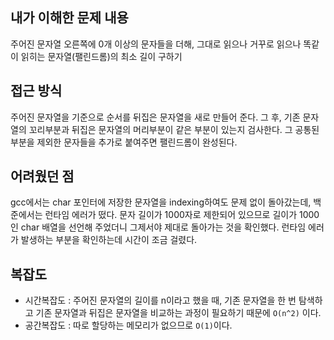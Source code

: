 ## 내가 이해한 문제 내용

주어진 문자열 오른쪽에 0개 이상의 문자들을 더해, 그대로 읽으나 거꾸로 읽으나 똑같이 읽히는 문자열(팰린드롬)의 최소 길이 구하기



## 접근 방식

주어진 문자열을 기준으로 순서를 뒤집은 문자열을 새로 만들어 준다. 그 후, 기존 문자열의 꼬리부분과 뒤집은 문자열의 머리부분이 같은 부분이 있는지 검사한다. 그 공통된 부분을 제외한 문자들을 추가로 붙여주면 팰린드롬이 완성된다.



## 어려웠던 점

gcc에서는 char 포인터에 저장한 문자열을 indexing하여도 문제 없이 돌아갔는데, 백준에서는 런타임 에러가 떴다. 문자 길이가 1000자로 제한되어 있으므로 길이가 1000인 char 배열을 선언해 주었더니 그제서야 제대로 돌아가는 것을 확인했다. 런타임 에러가 발생하는 부분을 확인하는데 시간이 조금 걸렸다.



## 복잡도

- 시간복잡도 : 주어진 문자열의 길이를 n이라고 했을 때, 기존 문자열을 한 번 탐색하고 기존 문자열과 뒤집은 문자열을 비교하는 과정이 필요하기 때문에 `O(n^2)` 이다.
- 공간복잡도 : 따로 할당하는 메모리가 없으므로 `O(1)`이다.